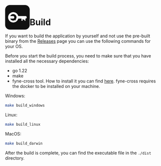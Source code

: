 <img align="left" width="80" height="80" src="assets/icon.png" alt="App icon" />

# Build

If you want to build the application by yourself and not use the pre-built binary
from the [Releases](https://github.com/astsu-dev/vaulty-remote-clipboard/releases/latest) page you can use the following commands for your OS.

Before you start the build process, you need to make sure that you have installed all the necessary dependencies:

- go 1.22
- make
- fyne-cross tool. How to install it you can find [here](https://docs.fyne.io/started/cross-compiling.html). fyne-cross requires the docker to be installed on your machine.

Windows:

```bash
make build_windows
```

Linux:

```bash
make build_linux
```

MacOS:

```bash
make build_darwin
```

After the build is complete, you can find the executable file in the `./dist` directory.
